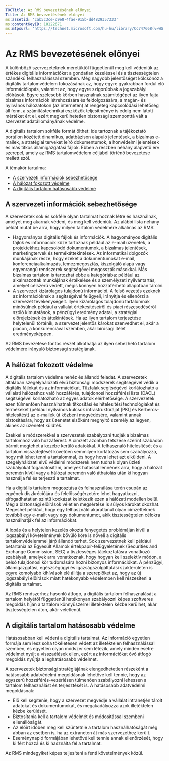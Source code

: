 ```yaml
---
TOCTitle: Az RMS bevezetésének előnyei
Title: Az RMS bevezetésének előnyei
ms:assetid: 'cab5c3ce-c9e8-4fae-915b-dd4829357333'
ms:contentKeyID: 18122671
ms:mtpsurl: 'https://technet.microsoft.com/hu-hu/library/Cc747668(v=WS.10)'
---
```


Az RMS bevezetésének előnyei
============================

A különböző szervezeteknek méretüktől függetlenül meg kell védeniük az értékes digitális információkat a gondatlan kezeléssel és a tisztességtelen szándékú felhasználással szemben. Még nagyobb jelentőséget kölcsönöz a digitális tartalomvédelem fokozásának az, hogy egyre gyakrabban fordul elő információlopás, valamint az, hogy egyre szigorúbbak a jogszabályi előírások. Egyre szélesebb körben használnak számítógépet az ilyen fajta bizalmas információk létrehozására és feldolgozására, a magán- és nyilvános hálózatokon (az interneten) át rengeteg kapcsolódási lehetőség áll fenn, a számítástechnikai eszközök teljesítménye is eddig nem látott mértéket ért el, ezért megkerülhetetlen biztonsági szemponttá vált a szervezet adatállományának védelme.

A digitális tartalom sokféle formát ölthet: ide tartoznak a tájékoztató portálon közétett dinamikus, adatbázison alapuló jelentések, a bizalmas e-mailek, a stratégiai terveket leíró dokumentumok, a honvédelmi jelentések és más titkos államigazgatási fájlok. Ebben a részben néhány alapvető érv szerepel, amely az RMS tartalomvédelem céljából történő bevezetése mellett szól.

A témakör tartalma:

-   [A szervezeti információk sebezhetősége](#bkmk_2)
-   [A hálózat fokozott védelme](#bkmk_3)
-   [A digitális tartalom hatásosabb védelme](#bkmk_4)

<span id="BKMK_2"></span>
A szervezeti információk sebezhetősége
--------------------------------------

A szervezetek sok és sokféle olyan tartalmat hoznak létre és használnak, amelyet meg akarnak védeni, és meg kell védeniük. Az alábbi lista néhány példát mutat be arra, hogy milyen tartalom védelmére alkalmas az RMS:

-   Hagyományos digitális fájlok és információk. A hagyományos digitális fájlok és információk közé tartoznak például az e-mail üzenetek, a projektekhez kapcsolódó dokumentumok, a bizalmas jelentések, marketingtervek és termékáttekintések. Az informatikai dolgozók munkájának része, hogy ezeket a dokumentumokat e-mail, konferenciaalkalmazás, lemezmegosztás, kiszolgáló alapú vagy egyenrangú rendszerek segítségével megosszák másokkal. Más bizalmas tartalom is tartozhat ebbe a kategóriába: például az alkalmazottak munkájának értékelése és a személyzeti nyilvántartás, amelyet célszerű védett, mégis könnyen hozzáférhető állapotban tárolni.
-   A szervezet kizárólagos tulajdonú információi. A felső vezetés ezeknek az információknak a segítségével felügyeli, irányítja és ellenőrzi a szervezet tevékenységeit. Ilyen kizárólagos tulajdonú tartalomnak minősülnek például a vállalat értékesítéseiről és piaci részesedéséről szóló kimutatások, a pénzügyi eredmény adatai, a stratégiai előrejelzések és áttekintések. Ha az ilyen tartalom terjesztése helytelenül történik, a szervezet jelentős károkat szenvedhet el, akár a piacon, a konkurenciával szemben, akár bírósági ítélet eredményeképpen.

Az RMS bevezetése fontos részét alkothatja az ilyen sebezhető tartalom védelmére irányuló biztonsági stratégiának.

<span id="BKMK_3"></span>
A hálózat fokozott védelme
--------------------------

A digitális tartalom védelme nehéz és állandó feladat. A szervezetek általában szegélyhálózati elvű biztonsági módszerek segítségével védik a digitális fájlokat és az információkat. Tűzfalak segítségével korlátozható a vállalati hálózathoz való hozzáférés, tulajdonosi hozzáférési lista (DACL) segítségével korlátozható az egyes adatok elérhetősége. A szervezetek ezen túlmentően használhatnak titkosítási és hitelesítési technológiákat és termékeket (például nyilvános kulcsok infrastruktúráját \[PKI\] és Kerberos-hitelesítést) az e-mailek út közbeni megvédésére, valamint annak biztosítására, hogy az üzenetet elsőként megnyitó személy az legyen, akinek az üzenetet küldték.

Ezekkel a módszerekkel a szervezetek szabályozni tudják a bizalmas tartalomhoz való hozzáférést. A címzett azonban tetszése szerint szabadon bármit megtehet a kezébe kerülő adatokkal. A felhasználó hitelesítését és a tartalom visszafejtését követően semmilyen korlátozás sem szabályozza, hogy mit lehet tenni a tartalommal, és hogy hova lehet azt elküldeni. A szegélyhálózati elvű védelmi módszerek nem tudnak olyan üzleti szabályokat foganatosítani, amelyek hatással lennének arra, hogy a hálózat peremén kívül vagy a hálózat peremén való áthatolás után ki hogyan használja fel és terjeszti a tartalmat.

Ha a digitális tartalom megosztása és felhasználása terén csupán az egyének diszkréciójára és felelősségérzetére lehet hagyatkozni, elfogadhatatlan szintű kockázat keletkezik ezen a hálózati modellen belül. Még a biztonsági előírások véletlen megsértése is súlyos károkat okozhat. Megeshet például, hogy egy felhasználó akaratlanul olyan címzetteknek továbbít egy e-mailt vagy egy dokumentumot, akik tisztességtelen célokra használhatják fel az információkat.

A lopás és a helytelen kezelés okozta fenyegetés problémáján kívül a jogszabályi követelmények bővülő köre is növeli a digitális tartalomvédelemmel járó állandó terhet. Sok szervezetnek kell például betartania az Egyesült Államok értékpapír-felügyeletének (Securities and Exchange Commission, SEC) a tisztességes tájékoztatásra vonatkozó szabályait, amelyek arra vonatkoznak, hogy hogyan kell szelektív módon, a belső tulajdonosi kör tudomására hozni bizonyos információkat. A pénzügyi, államigazgatási, egészségügyi és igazságszolgáltatási szakterületen is egyre komolyabb kihívások elé állítja a szereplőket az, hogy az új jogszabályi előírások miatt hatékonyabb védelemben kell részesíteni a digitális tartalmat.

Az RMS rendszerhez hasonló átfogó, a digitális tartalom felhasználását a tartalom helyétől függetlenül hatékonyan szabályozni képes szoftveres megoldás híján a tartalom könnyűszerrel illetéktelen kézbe kerülhet, akár tisztességtelen úton, akár véletlenül.

<span id="BKMK_4"></span>
A digitális tartalom hatásosabb védelme
---------------------------------------

Hatásosabban kell védeni a digitális tartalmat. Az információ egyetlen formája sem lesz soha tökéletesen védett az illetéktelen felhasználással szemben, és egyetlen olyan módszer sem létezik, amely minden esetre védelmet nyújt a visszaélések ellen, ezért az információkat óvó átfogó megoldás nyújtja a leghatásosabb védelmet.

A szervezetek biztonsági stratégiájának elengedhetetlen részeként a hatásosabb adatvédelmi megoldásnak lehetővé kell tennie, hogy az egyszerű hozzáférés-vezérlésen túlmenően szabályozni lehessen a tartalom felhasználást és terjesztését is. A hatásosabb adatvédelmi megoldásnak:

-   Elő kell segítenie, hogy a szervezet megvédje a vállalat intranetjén tárolt adatokat és dokumentumokat, és megakadályozza azok illetéktelen kézbe kerülését.
-   Biztosítania kell a tartalom védelmét és módosítással szembeni ellenállóságát.
-   Az előírt időben meg kell szüntetnie a tartalom használhatóságát még abban az esetben is, ha az extraneten át más szervezethez került.
-   Eseménynapló formájában lehetővé kell tennie annak ellenőrzését, hogy ki fért hozzá és ki használta fel a tartalmat.

Az RMS mindegyiket képes teljesíteni a fenti követelmények közül.
